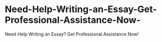 # Need-Help-Writing-an-Essay-Get-Professional-Assistance-Now-
Need Help Writing an Essay? Get Professional Assistance Now!
